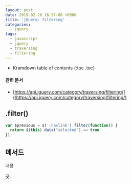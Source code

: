 ```yaml
---
layout: post
date: 2019-02-28 16:37:00 +0900
title: 'jQuery: filtering'
categories:
  - jquery
tags:
  - javascript
  - jquery
  - traversing
  - filtering
---
```


* Kramdown table of contents
{:toc .toc}

#### 관련 문서

- [https://api.jquery.com/category/traversing/filtering/](/https://api.jquery.com/category/traversing/filtering/)

## .filter()

```js
var $previous = $('.navlink').filter(function() {
  return $(this).data("selected") == true
});
```

## 메서드

내용

끗.

